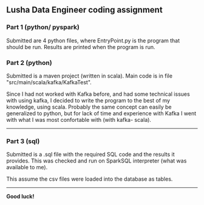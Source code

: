
## Lusha Data Engineer coding assignment

###  Part 1 (python/ pyspark)

Submitted are 4 python files, where EntryPoint.py is the program that should be run. Results are printed when the program is run.

    
###  Part 2 (python) 

Submitted is a maven project (written in scala). Main code is in file "src/main/scala/kafka/KafkaTest".

Since I had not worked with Kafka before, and had some technical issues with using kafka, I decided to write the program to the best of my knowledge, using scala. Probably the same concept can easily be generalized to python, but for lack of time and experience with Kafka I went with what I was most confortable with (with kafka- scala).

------------

###  Part 3 (sql) 

Submitted is a .sql file with the required SQL code and the results it provides. This was checked and run on SparkSQL interpreter (what was available to me). 

This assume the csv files were loaded into the database as tables. 

------------

**Good luck!**

